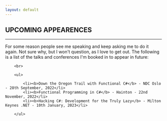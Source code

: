 ```yaml
---
layout: default
---
```


<div class="pagepanel down_arrow white">
	<div class="center">
    <h2>UPCOMING APPEARENCES</h2>
    <hr/>
		<p>For some reason people see me speaking and keep asking me to do it again.  Not sure why, but I won't question, as I love to get out.  The following is a list of the talks and conferences I'm booked in to appear in future:</p>
		
		<br>
		
		<ul>
		
			<li><b>Down the Oregon Trail with Functional C#</b> - NDC Oslo - 28th September, 2022</li>
			<li><b>Functional Programming in C#</b> - Hainton - 22nd November, 2022</li>
			<li><b>Hacking C#: Development for the Truly Lazy</b> - Milton Keynes .NET - 10th January, 2023</li>

		</ul>
		
		

